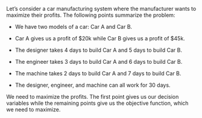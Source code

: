 Let’s consider a car manufacturing system where the manufacturer wants to maximize their profits. The following points summarize the problem:

* We have two models of a car: Car A and Car B.

* Car A gives us a profit of $20k while Car B gives us a profit of $45k.

* The designer takes 4 days to build Car A and 5 days to build Car B.

* The engineer takes 3 days to build Car A and 6 days to build Car B.

* The machine takes 2 days to build Car A and 7 days to build Car B.

* The designer, engineer, and machine can all work for 30 days.

We need to maximize the profits. The first point gives us our decision variables while the remaining points give us the objective function, which we need to maximize.
